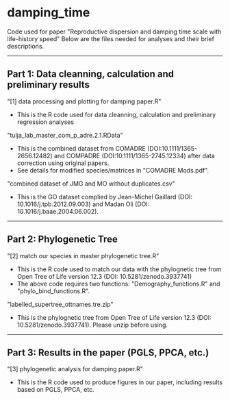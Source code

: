 # damping_time
Code used for paper "Reproductive dispersion and damping time scale with life-history speed"
Below are the files needed for analyses and their brief descriptions.

------------------------------------------------------------
Part 1: Data cleanning, calculation and preliminary results
------------------------------------------------------------
"[1] data processing and plotting for damping paper.R"
 - This is the R code used for data cleanning, calculation and preliminary regression analyses
 
"tulja_lab_master_com_p_adre.2.1.RData"
- This is the combined dataset from COMADRE (DOI:10.1111/1365-2656.12482) and COMPADRE (DOI:10.1111/1365-2745.12334) after data correction using original papers.
- See details for modified species/matrices in "COMADRE Mods.pdf".

"combined dataset of JMG and MO without duplicates.csv"
- This is the GO dataset complied by Jean-Michel Gaillard (DOI: 10.1016/j.tpb.2012.09.003) and Madan Oli (DOI: 10.1016/j.baae.2004.06.002).

------------------------------------------------------------
Part 2: Phylogenetic Tree
-------------------------------------------------------------
"[2] match our species in master phylogenetic tree.R"
- This is the R code used to match our data with the phylognetic tree from Open Tree of Life version 12.3 (DOI: 10.5281/zenodo.3937741)
- The above code requires two functions: "Demography_functions.R" and "phylo_bind_functions.R".

"labelled_supertree_ottnames.tre.zip"
- This is the phylognetic tree from Open Tree of Life version 12.3 (DOI: 10.5281/zenodo.3937741). Please unzip before using.

------------------------------------------------------------
Part 3: Results in the paper (PGLS, PPCA, etc.)
------------------------------------------------------------
"[3] phylogenetic analysis for damping paper.R"
- This is the R code used to produce figures in our paper, including results based on PGLS, PPCA, etc.
